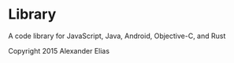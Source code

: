 # Library

A code library for JavaScript, Java, Android, Objective-C, and Rust

Copyright 2015 Alexander Elias